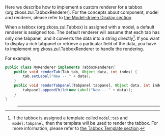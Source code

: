 Here we describe how to implement a custom renderer for a tabbox
(<javadoc type="interface">org.zkoss.zul.TabboxRenderer</javadoc>). For
the concepts about component, model and renderer, please refer to [the Model-driven Display section]({{site.baseurl}}/zk_dev_ref/mvc/model/list_model#Model-driven_Display).

When a tabbox (<javadoc>org.zkoss.zul.Tabbox</javadoc>) is assigned with
a model, a default renderer is assigned too. The default renderer will
assume that each tab has only one tabpanel, and it converts the data
into a string directly[^1]. If you want to display a rich tabpanel or
retrieve a particular field of the data, you have to implement
<javadoc type="interface">org.zkoss.zul.TabboxRenderer</javadoc> to
handle the rendering.

For example,

```java
public class MyRenderer implements TabboxRenderer{
    public void renderTab(Tab tab, Object data, int index) {
        tab.setLabel("New -- " + data);
    }
    public void renderTabpanel(Tabpanel tabpanel, Object data, int index) {
        tabpanel.appendChild(new Label("New -- " + data));
    }
}
```

> ------------------------------------------------------------------------
>
> <references/>

[^1]: If the tabbox is assigned a template called `model:tab` and
    `model:tabpanel`, then the template will be used to render the
    tabbox. For more information, please refer to [the Tabbox Template section]({{site.baseurl}}/zk_dev_ref/mvc/view/template/tabbox_template).
